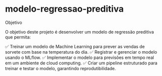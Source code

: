 # modelo-regressao-preditiva

Objetivo

O objetivo deste projeto é desenvolver um modelo de regressão preditiva que permita: 

✅ Treinar um modelo de Machine Learning para prever as vendas de sorvete com base na temperatura do dia.
✅ Registrar e gerenciar o modelo usando o MLflow. 
✅ Implementar o modelo para previsões em tempo real em um ambiente de cloud computing. 
✅ Criar um pipeline estruturado para treinar e testar o modelo, garantindo reprodutibilidade.
